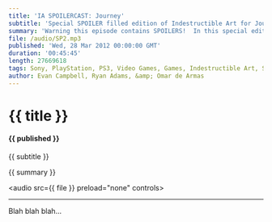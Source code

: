 ```yaml
---
title: 'IA SPOILERCAST: Journey'
subtitle: 'Special SPOILER filled edition of Indestructible Art for Journey on PS3'
summary: 'Warning this episode contains SPOILERS!  In this special edition of the Indestructible Art we talk in depth about Journey from ThatGameCompany available on PSN.'
file: /audio/SP2.mp3
published: 'Wed, 28 Mar 2012 00:00:00 GMT'
duration: '00:45:45'
length: 27669618
tags: Sony, PlayStation, PS3, Video Games, Games, Indestructible Art, SEN, PSN, Journey, ThatGameCompany, Jenova Chen, CO OP, Flower, USC, Flow, Austin Wintory
author: Evan Campbell, Ryan Adams, &amp; Omar de Armas
---
```


# {{ title }}

#### {{ published }}

{{ subtitle }}  
  
{{ summary }}  

<audio src={{ file }} preload="none" controls></audio>

- - -

Blah blah blah...
